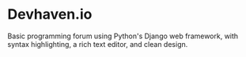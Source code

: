 # Devhaven.io
Basic programming forum using Python's Django web framework, with syntax highlighting, a rich text editor, and clean design.